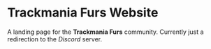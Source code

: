 # Trackmania Furs Website

A landing page for the **Trackmania Furs** community. Currently just a redirection to the *Discord* server.